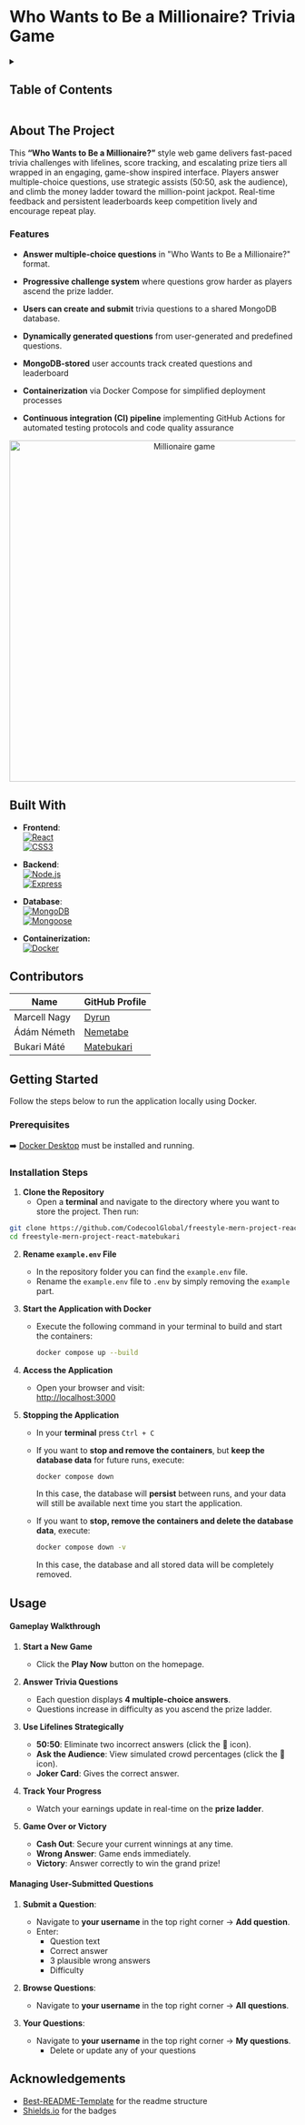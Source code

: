 # Who Wants to Be a Millionaire? Trivia Game

<details>
<summary><h2><strong>Table of Contents</strong></h2></summary>

- [About the Project](#about-the-project)
- [Built With](#built-with)
- [Contributors](#contributors)
- [Getting Started](#getting-started)
    - [Prerequisites](#prerequisites)
    - [Installation Steps](#installation-steps)
- [Usage](#usage)
- [Acknowledgements](#acknowledgements)

</details>


## About The Project

This **“Who Wants to Be a Millionaire?”** style web game delivers fast-paced trivia challenges with lifelines, score tracking, and escalating prize tiers all wrapped in an engaging, game-show inspired interface. Players answer multiple-choice questions, use strategic assists (50:50, ask the audience), and climb the money ladder toward the million-point jackpot. Real-time feedback and persistent leaderboards keep competition lively and encourage repeat play.

### Features

- **Answer multiple-choice questions** in "Who Wants to Be a Millionaire?" format.

- **Progressive challenge system** where questions grow harder as players ascend the prize ladder.

- **Users can create and submit** trivia questions to a shared MongoDB database.

- **Dynamically generated questions** from user-generated and predefined questions.

- **MongoDB-stored** user accounts track created questions and leaderboard

- **Containerization** via Docker Compose for simplified deployment processes

- **Continuous integration (CI) pipeline** implementing GitHub Actions for automated testing protocols and code quality assurance

<p align="center">
<img src="https://github.com/user-attachments/assets/f727c4c4-7772-4f1b-b219-407d16bd03d4" width="600" alt="Millionaire game"/> <br>
</p>

## Built With

- **Frontend**:  
  [![React](https://img.shields.io/badge/React-20232A?style=for-the-badge&logo=react&logoColor=61DAFB)](https://reactjs.org/)  
  [![CSS3](https://img.shields.io/badge/CSS3-1572B6?style=for-the-badge&logo=css3&logoColor=white)](https://developer.mozilla.org/en-US/docs/Web/CSS)

- **Backend**:  
  [![Node.js](https://img.shields.io/badge/Node.js-339933?style=for-the-badge&logo=nodedotjs&logoColor=white)](https://nodejs.org/)  
  [![Express](https://img.shields.io/badge/Express-000000?style=for-the-badge&logo=express&logoColor=white)](https://expressjs.com/)

- **Database**:  
  [![MongoDB](https://img.shields.io/badge/MongoDB-47A248?style=for-the-badge&logo=mongodb&logoColor=white)](https://www.mongodb.com/)  
  [![Mongoose](https://img.shields.io/badge/Mongoose-880000?style=for-the-badge&logo=mongoose&logoColor=white)](https://mongoosejs.com/)

- **Containerization:**  
  [![Docker](https://img.shields.io/badge/Docker-2496ED?style=for-the-badge&logo=docker&logoColor=white)](https://www.docker.com/)

## Contributors

| Name         | GitHub Profile                              |
|--------------|---------------------------------------------|
| Marcell Nagy | [Dyrun](https://github.com/Dyrun)           |
| Ádám Németh  | [Nemetabe](https://github.com/nemetabe)     |
| Bukari Máté  | [Matebukari](https://github.com/matebukari) |

## Getting Started

Follow the steps below to run the application locally using Docker.

### Prerequisites

➡️ [Docker Desktop](https://www.docker.com/products/docker-desktop/) must be installed and running.


### Installation Steps

1. **Clone the Repository**
    - Open a **terminal** and navigate to the directory where you want to store the project. Then run:

```bash
git clone https://github.com/CodecoolGlobal/freestyle-mern-project-react-matebukari.git
cd freestyle-mern-project-react-matebukari
```

2. **Rename `example.env` File**
    - In the repository folder you can find the `example.env` file.
    - Rename the `example.env` file to `.env` by simply removing the `example` part.

3. **Start the Application with Docker**
    - Execute the following command in your terminal to build and start the containers:
      ```bash
      docker compose up --build
      ```

4. **Access the Application**
    - Open your browser and visit:  
      [http://localhost:3000](http://localhost:3000)

5. **Stopping the Application**
    - In your **terminal** press `Ctrl + C`
    - If you want to **stop and remove the containers**, but **keep the database data** for future runs, execute:
      ```bash
      docker compose down
      ```
      In this case, the database will **persist** between runs, and your data will still be available next time you start the application.

    - If you want to **stop, remove the containers and delete the database data**, execute:
      ```bash
      docker compose down -v
      ```
      In this case, the database and all stored data will be completely removed.

## Usage

#### Gameplay Walkthrough

1. **Start a New Game**
    - Click the **Play Now** button on the homepage.

2. **Answer Trivia Questions**
    - Each question displays **4 multiple-choice answers**.
    - Questions increase in difficulty as you ascend the prize ladder.

3. **Use Lifelines Strategically**
    - **50:50**: Eliminate two incorrect answers (click the 🎯 icon).
    - **Ask the Audience**: View simulated crowd percentages (click the 👥 icon).
    - **Joker Card**: Gives the correct answer.

4. **Track Your Progress**
    - Watch your earnings update in real-time on the **prize ladder**.

5. **Game Over or Victory**
    - **Cash Out**: Secure your current winnings at any time.
    - **Wrong Answer**: Game ends immediately.
    - **Victory**: Answer correctly to win the grand prize!

#### Managing User-Submitted Questions

1. **Submit a Question**:
    - Navigate to **your username** in the top right corner → **Add question**.
    - Enter:
        - Question text
        - Correct answer
        - 3 plausible wrong answers
        - Difficulty

2. **Browse Questions**:
    - Navigate to **your username** in the top right corner → **All questions**.

3. **Your Questions**:
    - Navigate to **your username** in the top right corner → **My questions**.
      - Delete or update any of your questions

## Acknowledgements
- [Best-README-Template](https://github.com/othneildrew/Best-README-Template) for the readme structure
- [Shields.io](https://shields.io/) for the badges